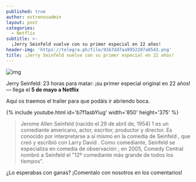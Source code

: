 ```yaml
---
published: true
author: estrenosadmin
layout: post
categories:
  - Netflix
subtitle: >-
  ¡Jerry Seinfeld vuelve con su primer especial en 22 años!
header-img: 'https://telegra.ph/file/91b7dd7aa9952207a8543.png'
title: ¡Jerry Seinfeld vuelve con su primer especial en 22 años!
---
```

![img](https://telegra.ph/file/91b7dd7aa9952207a8543.png)



Jerry Seinfeld: 23 horas para matar: ¡su primer especial original en 22 años! — llega el **5 de mayo a Netflix**

<!--break-->

Aquí os traemos el trailer para que podáis ir abriendo boca.

{% include youtube.html id='b7f1asbYiug' width='850' height='375' %}

> Jerome Allen Seinfeld (nacido el 29 de abril de, 1954) 1 es un comediante americano, actor, escritor, productor y director. Es conocido por interpretarse a sí mismo en la comedia de Seinfeld , que creó y escribió con Larry David . Como comediante, Seinfeld se especializa en comedia de observación ; en 2005, Comedy Central nombró a Seinfeld el "12º comediante más grande de todos los tiempos".



¿Lo esperabas con ganas?  ¡Comentalo con nosotros en los comentarios!


